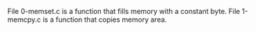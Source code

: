 File 0-memset.c is a function that fills memory with a constant byte.
File 1-memcpy.c is a function that copies memory area.  